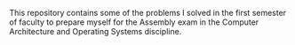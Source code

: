 This repository contains some of the problems I solved in the first semester of faculty to prepare myself for the Assembly exam in the Computer Architecture and Operating Systems discipline.
